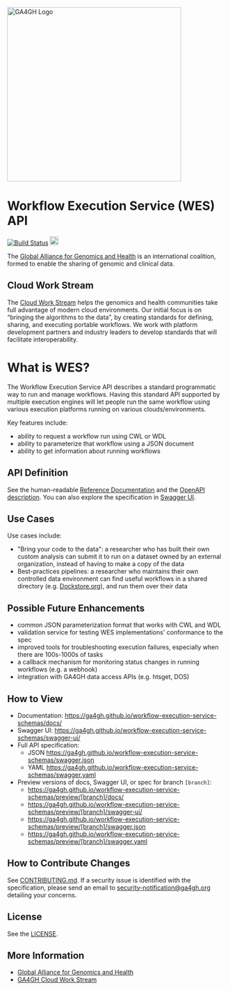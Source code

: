 <img src="https://www.ga4gh.org/gfx/GA-logo-horizontal-tag-RGB.svg" alt="GA4GH Logo" style="width: 400px;"/>

Workflow Execution Service (WES) API
====================================

[![Build Status](https://travis-ci.org/ga4gh/workflow-execution-service-schemas.svg?branch=master)](https://travis-ci.org/ga4gh/workflow-execution-service-schemas)
<img src="http://online.swagger.io/validator?url=https://raw.githubusercontent.com/ga4gh/workflow-execution-service-schemas/develop/openapi/workflow_execution_service.swagger.yaml" alt="Swagger Validator" style="height:20px;">

The [Global Alliance for Genomics and Health](http://genomicsandhealth.org/) is an international coalition, formed to enable the sharing of genomic and clinical data.

Cloud Work Stream
-----------------

The [Cloud Work Stream](https://ga4gh/cloud) helps the genomics and health communities take full advantage of modern cloud environments. Our initial focus is on “bringing the algorithms to the data”, by creating standards for defining, sharing, and executing portable workflows. We work with platform development partners and industry leaders to develop standards that will facilitate interoperability.

What is WES?
============

The Workflow Execution Service API describes a standard programmatic way to run and manage workflows. Having this standard API supported by multiple execution engines will let people run the same workflow using various execution platforms running on various clouds/environments.

Key features include:

* ability to request a workflow run using CWL or WDL
* ability to parameterize that workflow using a JSON document
* ability to get information about running workflows

API Definition
--------------

See the human-readable [Reference Documentation](https://ga4gh.github.io/workflow-execution-service-schemas/docs/) 
and the [OpenAPI description](openapi/workflow_execution_service.swagger.yaml). You can also explore the specification in [Swagger UI](http://ga4gh.github.io/workflow-execution-service-schemas/swagger-ui/).


Use Cases
---------

Use cases include:

* "Bring your code to the data": a researcher who has built their own custom analysis can submit it to run on a dataset owned by an external organization, instead of having to make a copy of the data
* Best-practices pipelines: a researcher who maintains their own controlled data environment can find useful workflows in a shared directory (e.g. [Dockstore.org](http://dockstore.org)), and run them over their data

Possible Future Enhancements
----------------------------
* common JSON parameterization format that works with CWL and WDL
* validation service for testing WES implementations' conformance to the spec
* improved tools for troubleshooting execution failures, especially when there are 100s-1000s of tasks
* a callback mechanism for monitoring status changes in running workflows (e.g. a webhook)
* integration with GA4GH data access APIs (e.g. htsget, DOS)

How to View
------------
- Documentation: https://ga4gh.github.io/workflow-execution-service-schemas/docs/
- Swagger UI: https://ga4gh.github.io/workflow-execution-service-schemas/swagger-ui/
- Full API specification:
    + JSON https://ga4gh.github.io/workflow-execution-service-schemas/swagger.json
    + YAML https://ga4gh.github.io/workflow-execution-service-schemas/swagger.yaml
- Preview versions of docs, Swagger UI, or spec for branch `[branch]`:
    + https://ga4gh.github.io/workflow-execution-service-schemas/preview/[branch]/docs/
    + https://ga4gh.github.io/workflow-execution-service-schemas/preview/[branch]/swagger-ui/
    + https://ga4gh.github.io/workflow-execution-service-schemas/preview/[branch]/swagger.json
    + https://ga4gh.github.io/workflow-execution-service-schemas/preview/[branch]/swagger.yaml

How to Contribute Changes
-------------------------

See [CONTRIBUTING.md](CONTRIBUTING.md).
If a security issue is identified with the specification, please send an email to security-notification@ga4gh.org detailing your concerns.

License
-------

See the [LICENSE](LICENSE).

More Information
----------------

* [Global Alliance for Genomics and Health](http://genomicsandhealth.org)
* [GA4GH Cloud Work Stream](https://ga4gh.cloud)
